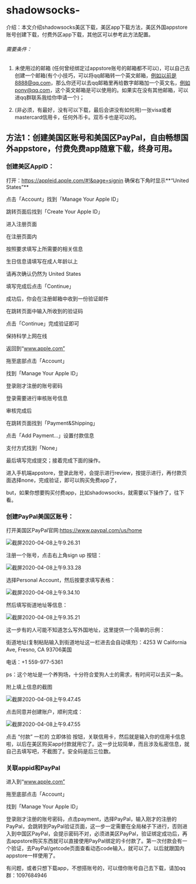 # shadowsocks-
介绍：本文介绍shadowsocks美区下载，美区app下载方法，美区外国appstore账号创建下载，付费外区app下载，其他区可以参考此方法配置。

###### 需要条件：

1. 未使用过的邮箱 (任何曾经绑定过appstore账号的邮箱都不可以)，可以自己去创建一个邮箱(有个小技巧，可以将qq邮箱转一个英文邮箱，例如以前是8888@qq.com，那么你还可以去qq邮箱里再给数字邮箱加一个英文名，例如pony@qq.com，这个英文邮箱是可以使用的。如果实在没有其他邮箱，可以进qq群联系我给你申请一个)；

2. (非必须，有最好，没有可以下载，最后会讲没有如何用)一张visa或者mastercard信用卡，任何外币卡。双币卡也是可以的。

   

## 方法1：创建美国区账号和美国区PayPal，自由畅想国外appstore，付费免费app随意下载，终身可用。

### 创建美区AppID：

打开：https://appleid.apple.com/#!&page=signin 确保右下角时显示**“United States”**

点击「Account」找到「Manage Your Apple ID」

跳转页面后找到「Create Your Apple ID」

进入注册页面



在注册页面内

按照要求填写上所需要的相关信息

生日信息请填写在成人年龄以上

请再次确认仍然为 United States

填写完成后点击「Continue」

成功后，你会在注册邮箱中收到一份验证邮件

在跳转页面中输入所收到的验证码

点击「Continue」完成验证即可



保持科学上网在线

返回到“www.apple.com”

拖至底部点击「Account」

找到「Manage Your Apple ID」

登录刚才注册的账号密码

登录需要进行审核账号信息

审核完成后

在跳转页面找到「Payment&Shipping」

点击「Add Payment...」设置付款信息

支付方式找到「None」

最后填写完成提交；接着完成下面的操作。

进入手机端appstore，登录此账号，会提示进行review，按提示进行，再付款页面选择none，完成验证，即可以购买免费app了，

but，如果你想要购买付费app，比如shadowsocks，就需要以下操作了，往下看。



### 创建PayPal美国区账号：

打开美国区PayPal官网:https://www.paypal.com/us/home

![截屏2020-04-08上午9.26.31](./README.assets/%E6%88%AA%E5%B1%8F2020-04-08%E4%B8%8A%E5%8D%889.26.31.png)

注册一个账号，点击右上角sign up 按钮：

![截屏2020-04-08上午9.33.28](README.assets/%E6%88%AA%E5%B1%8F2020-04-08%E4%B8%8A%E5%8D%889.33.28.png)

选择Personal Account，然后按要求填写表格：



![截屏2020-04-08上午9.34.10](README.assets/%E6%88%AA%E5%B1%8F2020-04-08%E4%B8%8A%E5%8D%889.34.10.png)



然后填写街道地址等信息：

![截屏2020-04-08上午9.35.21](README.assets/%E6%88%AA%E5%B1%8F2020-04-08%E4%B8%8A%E5%8D%889.35.21.png)



这一步有的人可能不知道怎么写外国地址，这里提供一个简单的示例：



街道地址(复制粘贴输入到街道地址这一栏进去会自动填充)：4253 W California Ave, Fresno, CA 93706美国

电话：+1 559-977-5361

ps：这个地址是一个养狗场，十分符合爱狗人士的需求，有时间可以去买一条。

附上填上信息的截图

![截屏2020-04-08上午9.47.45](README.assets/%E6%88%AA%E5%B1%8F2020-04-08%E4%B8%8A%E5%8D%889.47.45.png)



点击同意并创建账户，顺利完成：

![截屏2020-04-08上午9.47.55](README.assets/%E6%88%AA%E5%B1%8F2020-04-08%E4%B8%8A%E5%8D%889.47.55.png)



点击 “付款” 一栏的  立即体验 按钮，关联信用卡，然后就是输入你的信用卡信息啦，以后在美区购买app付款就用它了。这一步比较简单，而且涉及私密信息，就自己去填写吧，不截图了。安全码是后三位数。



### 关联appid和PayPal

进入到“www.apple.com”

拖至底部点击「Account」

找到「Manage Your Apple ID」

登录刚才注册的账号密码，点击payment，选择PayPal，输入刚才的注册的PayPal，会跳转到PayPal验证页面，这一步一定需要在全局梯子下进行，否则进入到中国区PayPal，会提示密码不对，必须进美区PayPal，验证绑定成功后，再去appstore购买东西就可以直接使用PayPal绑定的卡付款了。第一次付款会有一个验证，去PayPal/getcode页面查看动态code输入，就可以了。以后就跟国内appstore一样使用了。

有问题，或者只想下载app，不想搭账号的，可以借你账号自己去下载，请加qq群：1097684946



